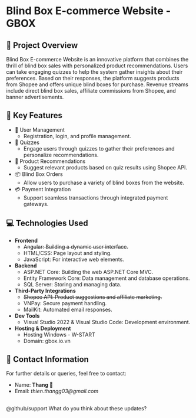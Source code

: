# Blind Box E-commerce Website - GBOX
## 📜 Project Overview
Blind Box E-commerce Website is an innovative platform that combines the thrill of blind box sales with personalized product recommendations. Users can take engaging quizzes to help the system gather insights about their preferences. Based on their responses, the platform suggests products from Shopee and offers unique blind boxes for purchase. Revenue streams include direct blind box sales, affiliate commissions from Shopee, and banner advertisements.

## 🚀 Key Features
  - 👤 User Management
    - Registration, login, and profile management.
  - 📝 Quizzes
    - Engage users through quizzes to gather their preferences and personalize recommendations.
  - 🛒 Product Recommendations
    - Suggest relevant products based on quiz results using Shopee API.
  - 📦 Blind Box Orders
    - Allow users to purchase a variety of blind boxes from the website.
  - 💳 Payment Integration
    - Support seamless transactions through integrated payment gateways.
## 💻 Technologies Used
  - **Frontend**
    - ~~Angular: Building a dynamic user interface.~~
    - HTML/CSS: Page layout and styling.
    - JavaScript: For interactive web elements.
  - **Backend**
    - ASP.NET Core: Building the web ASP.NET Core MVC.
    - Entity Framework Core: Data management and database operations.
    - SQL Server: Storing and managing data.
  - **Third-Party Integrations**
    - ~~Shopee API: Product suggestions and affiliate marketing.~~
    - VNPay: Secure payment handling.
    - MailKit: Automated email responses.
  - **Dev Tools**
    - Visual Studio 2022 & Visual Studio Code: Development environment.
  - **Hosting & Deployment**
    - Hosting Windows - W-START
    - Domain: gbox.io.vn
## 📧 Contact Information
For further details or queries, feel free to contact:

- Name: **Thang 🐥**
- Email: _thien.thangg03@gmail.com_

##
@github/support What do you think about these updates?
